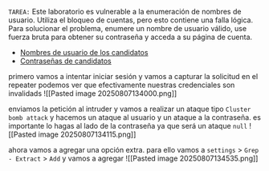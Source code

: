 `TAREA:` Este laboratorio es vulnerable a la enumeración de nombres de usuario. Utiliza el bloqueo de cuentas, pero esto contiene una falla lógica. Para solucionar el problema, enumere un nombre de usuario válido, use fuerza bruta para obtener su contraseña y acceda a su página de cuenta.

- [Nombres de usuario de los candidatos](https://portswigger.net/web-security/authentication/auth-lab-usernames)
- [Contraseñas de candidatos](https://portswigger.net/web-security/authentication/auth-lab-passwords)

primero vamos a intentar iniciar sesión y vamos a capturar la solicitud en el repeater podemos ver que efectivamente nuestras credenciales son invalidads
![[Pasted image 20250807134000.png]]

enviamos la petición al intruder y vamos a realizar un ataque tipo `Cluster bomb attack` y hacemos un ataque al usuario y un ataque a la contraseña. es importante lo hagas al lado de la contraseña ya que será un ataque `null`
![[Pasted image 20250807134115.png]]

ahora vamos a agregar una opción extra. para ello vamos a `settings` > `Grep - Extract` > `Add` y vamos a agregar 
![[Pasted image 20250807134535.png]]
